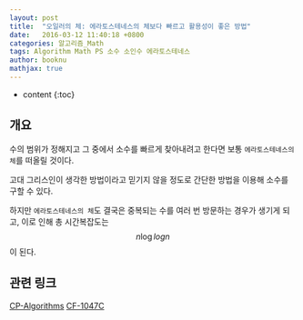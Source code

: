 ```yaml
---
layout: post
title:  "오일러의 체: 에라토스테네스의 체보다 빠르고 활용성이 좋은 방법"
date:   2016-03-12 11:40:18 +0800
categories: 알고리즘_Math
tags: Algorithm Math PS 소수 소인수 에라토스테네스
author: booknu
mathjax: true
---
```


* content
{:toc}

## 개요
수의 범위가 정해지고 그 중에서 소수를 빠르게 찾아내려고 한다면 보통 `에라토스테네스의 체`를 떠올릴 것이다.

고대 그리스인이 생각한 방법이라고 믿기지 않을 정도로 간단한 방법을 이용해 소수를 구할 수 있다.

하지만 `에라토스테네스의 체`도 결국은 중복되는 수를 여러 번 방문하는 경우가 생기게 되고, 이로 인해 총 시간복잡도는 $$ n\log{log{n}} $$이 된다.

## 관련 링크
[CP-Algorithms](https://cp-algorithms.com/algebra/prime-sieve-linear.html)
[CF-1047C](http://codeforces.com/contest/1047/problem/C)
